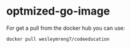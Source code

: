 # optmized-go-image

For get a pull from the docker hub you can use:

```bash
docker pull wesleymreng7/codeeducation
```
